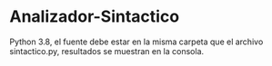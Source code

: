 # Analizador-Sintactico
Python 3.8, el fuente debe estar en la misma carpeta que el archivo sintactico.py, resultados se muestran en la consola.
